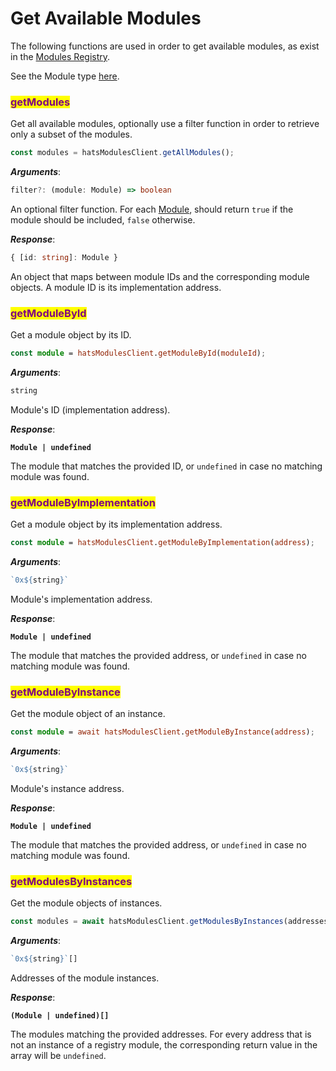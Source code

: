 # Get Available Modules

The following functions are used in order to get available modules, as exist in the [Modules Registry](../hats-modules/building-hats-modules/modules-registry.md).

See the Module type [here](../hats-modules/modules-sdk/types.md#module).

### <mark style="color:purple;">getModules</mark>

Get all available modules, optionally use a filter function in order to retrieve only a subset of the modules.

```typescript
const modules = hatsModulesClient.getAllModules();
```

_**Arguments**_:

```typescript
filter?: (module: Module) => boolean
```

An optional filter function. For each [Module](../hats-modules/modules-sdk/types.md#module), should return `true` if the module should be included, `false` otherwise.

_**Response**_:

```typescript
{ [id: string]: Module }
```

An object that maps between module IDs and the corresponding module objects. A module ID is its implementation address.

### <mark style="color:purple;">getModuleById</mark>

Get a module object by its ID.

```typescript
const module = hatsModulesClient.getModuleById(moduleId);
```

_**Arguments**_:

```typescript
string
```

Module's ID (implementation address).

_**Response**_:

<pre class="language-typescript"><code class="lang-typescript"><strong>Module | undefined
</strong></code></pre>

The module that matches the provided ID, or `undefined` in case no matching module was found.

### <mark style="color:purple;">getModuleByImplementation</mark>

Get a module object by its implementation address.

```typescript
const module = hatsModulesClient.getModuleByImplementation(address);
```

_**Arguments**_:

```typescript
`0x${string}`
```

Module's implementation address.

_**Response**_:

<pre class="language-typescript"><code class="lang-typescript"><strong>Module | undefined
</strong></code></pre>

The module that matches the provided address, or `undefined` in case no matching module was found.

### <mark style="color:purple;">getModuleByInstance</mark>

Get the module object of an instance.

```typescript
const module = await hatsModulesClient.getModuleByInstance(address);
```

_**Arguments**_:

```typescript
`0x${string}`
```

Module's instance address.

_**Response**_:

<pre class="language-typescript"><code class="lang-typescript"><strong>Module | undefined
</strong></code></pre>

The module that matches the provided address, or `undefined` in case no matching module was found.

### <mark style="color:purple;">getModulesByInstances</mark>

Get the module objects of instances.

```typescript
const modules = await hatsModulesClient.getModulesByInstances(addresses);
```

_**Arguments**_:

```typescript
`0x${string}`[]
```

Addresses of the module instances.

_**Response**_:

<pre class="language-typescript"><code class="lang-typescript"><strong>(Module | undefined)[]
</strong></code></pre>

The modules matching the provided addresses. For every address that is not an instance of a registry module, the corresponding return value in the array will be `undefined`.
